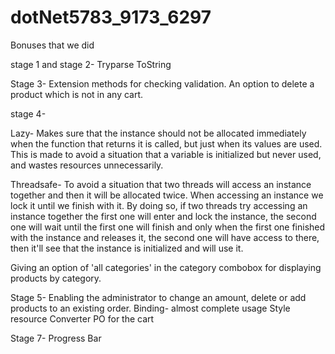 # dotNet5783_9173_6297

Bonuses that we did


stage 1 and stage 2- Tryparse
					ToString


Stage 3- Extension methods for checking validation.
		 An option to delete a product which is not in any cart.

stage 4-

Lazy- Makes sure that the instance should not be allocated immediately when the function that returns it is called,
but just when its values are used. This is made to avoid a situation that a variable is initialized but never used,
and wastes resources unnecessarily.

Threadsafe- To avoid a situation that two threads will access an instance together and then it will be allocated twice.
When accessing an instance we lock it until we finish with it. By doing so, if two threads try accessing an instance together 
the first one will enter and lock the instance, the second one will wait until the first one will finish and only when the 
first one finished with the instance and releases it, the second one will have access to there, then it'll see that the 
instance is initialized and will use it.

Giving an option of 'all categories' in the category combobox for displaying products by category.


Stage 5- Enabling the administrator to change an amount, delete or add products to an existing order.
		 Binding- almost complete usage
		 Style resource
		 Converter
		 PO for the cart

Stage 7- Progress Bar
